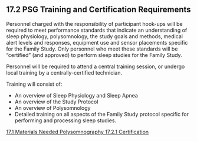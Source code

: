 ## 17.2 PSG Training and Certification Requirements

Personnel charged with the responsibility of participant hook-ups will be required to meet performance standards that indicate an understanding of sleep physiology, polysomnology, the study goals and methods, medical alert levels and responses, equipment use and sensor placements specific for the Family Study. Only personnel who meet these standards will be “certified” (and approved) to perform sleep studies for the Family Study.

Personnel will be required to attend a central training session, or undergo local training by a centrally-certified technician.

Training will consist of:

* An overview of Sleep Physiology and Sleep Apnea
* An overview of the Study Protocol
* An overview of Polysomnology
* Detailed training on all aspects of the Family Study protocol specific for performing and processing sleep studies.


<div class="center">
<div class="btn-group">
  <a href=":pages_path:/manuals/polysomnography/17-01-materials-needed.md" class="btn btn-default">
    <span class="glyphicon glyphicon-chevron-left"></span>
    17.1 Materials Needed
  </a>

  <a href=":pages_path:/manuals/polysomnography" class="btn btn-default">
    <span class="glyphicon glyphicon-chevron-up"></span>
    Polysomnography
  </a>

  <a href=":pages_path:/manuals/polysomnography/17-02-01-certification.md" class="btn btn-success">
    17.2.1 Certification
    <span class="glyphicon glyphicon-chevron-right"></span>
  </a>
</div>
</div>
